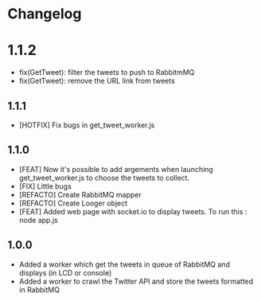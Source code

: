 # Changelog

# 1.1.2
- fix(GetTweet): filter the tweets to push to RabbitmMQ
- fix(GetTweet): remove the URL link from tweets

## 1.1.1
 - [HOTFIX] Fix bugs in get_tweet_worker.js

## 1.1.0
- [FEAT] Now it's possible to add argements when launching get_tweet_worker.js to choose the tweets to collect.
- [FIX] Little bugs
- [REFACTO] Create RabbitMQ mapper
- [REFACTO] Create Looger object
- [FEAT] Added web page with socket.io to display tweets. To run this : node app.js

## 1.0.0
- Added a worker which get the tweets in queue of RabbitMQ and displays (in LCD or console)
- Added a worker to crawl the Twitter API and store the tweets formatted in RabbitMQ